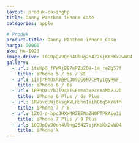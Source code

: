 ```yaml
---
layout: produk-casinghp
title: Danny Panthom iPhone Case
categories: apple

# Produk
product-title: Danny Panthom iPhone Case
harga: 90000
sku: hn-1823
image-drive: 10GDpQV9Qoh4UlHg254Z7sjKKbKx2wWO4
gallery:
  - url: 1teKpG_fPWRj887mPZb2Q9-1m_reZg57f
    title: iPhone 5 / 5s / SE
  - url: 1iTjrPhOxRYBPCJm9DG6N7CPtyIgyRGF_
    title: iPhone 6 / 6s
  - url: 1PR9QzuYhJl94aTSEemo3xecrXoMa7J20
    title: iPhone 6 Plus / 6s Plus
  - url: 1RVbvcUWj8ksgXVLHohnIaihGtq5XY6fM
    title: iPhone 7 / 8
  - url: 1ZtG-o-bpcJHXW4RZBENaZN0PTPkAio1i
    title: iPhone 7 Plus / 8 Plus
  - url: 10GDpQV9Qoh4UlHg254Z7sjKKbKx2wWO4
    title: iPhone X
---
```

